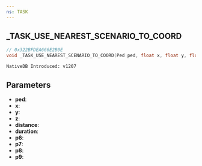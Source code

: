 ```yaml
---
ns: TASK
---
```

## _TASK_USE_NEAREST_SCENARIO_TO_COORD

```c
// 0x322BFDEA666E2B0E
void _TASK_USE_NEAREST_SCENARIO_TO_COORD(Ped ped, float x, float y, float z, float distance, int duration, BOOL p6, BOOL p7, BOOL p8, BOOL p9);
```

```
NativeDB Introduced: v1207
```

## Parameters
* **ped**:
* **x**:
* **y**:
* **z**:
* **distance**:
* **duration**:
* **p6**:
* **p7**:
* **p8**:
* **p9**:
